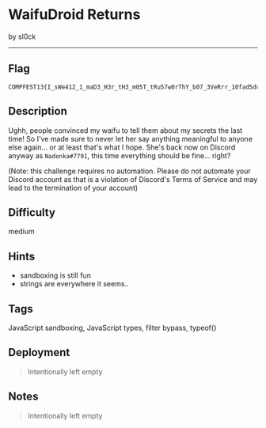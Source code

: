 # WaifuDroid Returns

by sl0ck

---

## Flag

```
COMPFEST13{I_sWe412_1_maD3_H3r_tH3_m05T_tRu57w0rThY_b07_3VeRrr_10fad5dc9c}
```

## Description
Ughh, people convinced my waifu to tell them about my secrets the last time! So I've made sure to never let her say anything meaningful to anyone else again... or at least that's what I hope. She's back now on Discord anyway as `Nadenka#7791`, this time everything should be fine... right? 

(Note: this challenge requires no automation. Please do not automate your Discord account as that is a violation of Discord's Terms of Service and may lead to the termination of your account)

## Difficulty
medium

## Hints
* sandboxing is still fun
* strings are everywhere it seems..

## Tags
JavaScript sandboxing, JavaScript types, filter bypass, typeof()

## Deployment
> Intentionally left empty

## Notes
> Intentionally left empty
